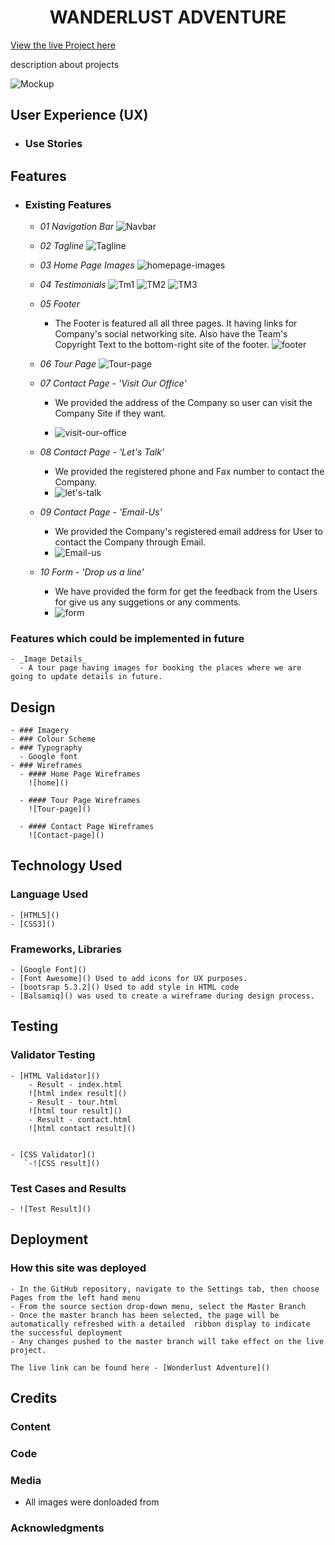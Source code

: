 <h1 align="center">WANDERLUST ADVENTURE </h1>

[View the live Project here](url)

description about projects

![Mockup]()

## User Experience (UX)
  - ### Use Stories

## Features

  - ### Existing Features
    - _01 Navigation Bar_
    ![Navbar]()


    - _02 Tagline_
    ![Tagline]()


    - _03 Home Page Images_
    ![homepage-images]()


    - _04 Testimonials_
    ![Tm1]()
    ![TM2]()
    ![TM3]()


    - _05 Footer_
      - The Footer is featured all all three pages. It having links for Company's social networking site. Also have the Team's Copyright Text to the bottom-right site of the footer.
      ![footer]()


    - _06 Tour Page_
        ![Tour-page]()


    - _07 Contact Page - 'Visit Our Office'_
      - We provided the address of the Company so user can visit the Company Site if they want.
      
      - ![visit-our-office]()

    - _08 Contact Page - 'Let's Talk'_
      - We provided the registered phone and Fax number to contact the Company.
      - ![let's-talk]()

    - _09 Contact Page - 'Email-Us'_
      - We provided the Company's registered email address for User to contact the Company through Email.
      - ![Email-us]()

    - _10 Form - 'Drop us a line'_
      - We have provided the form for get the feedback from the Users for give us any suggetions or any comments.
      - ![form]()

### Features which could be implemented in future
    - _Image Details_
      - A tour page having images for booking the places where we are going to update details in future.


 ## Design
    - ### Imagery
    - ### Colour Scheme
    - ### Typography
      - Google font
    - ### Wireframes
      - #### Home Page Wireframes
        ![home]()

      - #### Tour Page Wireframes
        ![Tour-page]()

      - #### Contact Page Wireframes
        ![Contact-page]()
  
  
## Technology Used

### Language Used
    - [HTML5]()
    - [CSS3]()

### Frameworks, Libraries
    - [Google Font]() 
    - [Font Awesome]() Used to add icons for UX purposes.
    - [bootsrap 5.3.2]() Used to add style in HTML code
    - [Balsamiq]() was used to create a wireframe during design process.
  
## Testing

### Validator Testing

    - [HTML Validator]()
        - Result - index.html
        ![html index result]()
        - Result - tour.html
        ![html tour result]()
        - Result - contact.html
        ![html contact result]()


    - [CSS Validator]()
       `-![CSS result]()

### Test Cases and Results
    - ![Test Result]()

## Deployment

### How this site was deployed

    - In the GitHub repository, navigate to the Settings tab, then choose Pages from the left hand menu 
    - From the source section drop-down menu, select the Master Branch
    - Once the master branch has been selected, the page will be automatically refreshed with a detailed  ribbon display to indicate the successful deployment
    - Any changes pushed to the master branch will take effect on the live project.

    The live link can be found here - [Wonderlust Adventure]()

## Credits

### Content
### Code
### Media
  - All images were donloaded from []()

### Acknowledgments

  


